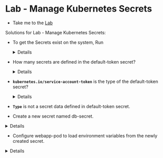 # Lab - Manage Kubernetes Secrets

  - Take me to the [Lab](https://kodekloud.com/topic/lab-manage-kubernetes-secrets/)

Solutions for Lab - Manage Kubernetes Secrets:

- To get the Secrets exist on the system, Run
  <details>

  ```
  Run
  $ kubectl get secrets
  Answer:
  1
  ```
  </details>

- How many secrets are defined in the default-token secret?
  <details>

  ```
  Get the name of the secret by running
  $ kubectl get secrets
  Then look at the data field using
  $ kubectl describe secrets default-token-sphlt
  Answer:
  3
  There are three secrets - ca.crt, namespace and token.
  ```
  </details>

- **`kubernetes.io/service-account-token`** is the type of the default-token secret?
  <details>

  ```
  Look at the Type field using

  $ kubectl describe secrets default-token-sphlt  
  ```
  </details>

- **`Type`** is not a secret data defined in default-token secret.


-  Create a new secret named db-secret.
  <details>

  ```
  Run
  $ kubectl create secret generic db-secret --from-literal=DB_Host=sql01 --from-literal=DB_User=root --from-literal=DB_Password=password123
  ```
  </details>

-  Configure webapp-pod to load environment variables from the newly created secret.
  <details>

  ```
  Run
  $ kubectl delete pod webapp-pod
  $ vi pod.yaml
    apiVersion: v1
  kind: Pod
  metadata:
    labels:
      name: webapp-pod
    name: webapp-pod
    namespace: default
  spec:
    containers:
    - image: kodekloud/simple-webapp-mysql
      imagePullPolicy: Always
      name: webapp
      envFrom:
      - secretRef:
          name: db-secret
  $ kubectl apply -f pod.yaml
  ```
  </details>

